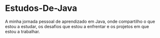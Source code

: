 # Estudos-De-Java
 A minha jornada pessoal de aprendizado em Java, onde compartilho o que estou a estudar, os desafios que estou a enfrentar e os projetos em que estou a trabalhar.
